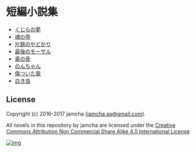 # 短編小説集

-   [くじらの夢](https://github.com/jamcha-aa/ShortShort/blob/master/articles/WhaleDreams.md)
-   [魂の壺](https://github.com/jamcha-aa/ShortShort/blob/master/articles/HeroesCoffin.md)
-   [片鋏のやどかり](https://github.com/jamcha-aa/ShortShort/blob/master/articles/Hermitcrab.md)
-   [最後のモーサル](https://github.com/jamcha-aa/ShortShort/blob/master/articles/LastMorthal.md)
-   [竜の骨](https://github.com/jamcha-aa/ShortShort/blob/master/articles/Dragonbone.md)
-   [のんちゃん](https://github.com/jamcha-aa/ShortShort/blob/master/articles/Nonchan.md)
-   [傷ついた竜](https://github.com/jamcha-aa/ShortShort/blob/master/articles/InjuredDragon.md)
-   [白き虫](https://github.com/jamcha-aa/ShortShort/blob/master/articles/WhiteWorm.md)

## License

Copyright (c) 2016-2017 jamcha (jamcha.aa@gmail.com).  

All novels in this repository by jamcha are licensed under the [Creative Commons Attribution Non Commercial Share Alike 4.0 International License](http://creativecommons.org/licenses/by-nc-sa/4.0/deed)  

[![img](http://i.creativecommons.org/l/by-nc-sa/3.0/80x15.png)](http://creativecommons.org/licenses/by-nc-sa/4.0/deed)